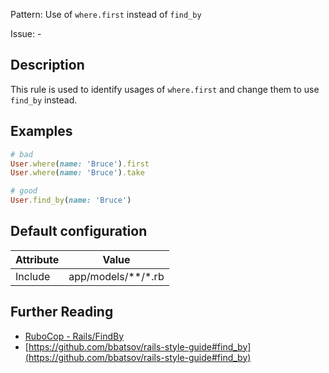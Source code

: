 Pattern: Use of `where.first` instead of `find_by`

Issue: -

## Description

This rule is used to identify usages of `where.first` and change them to use `find_by` instead.

## Examples

```ruby
# bad
User.where(name: 'Bruce').first
User.where(name: 'Bruce').take

# good
User.find_by(name: 'Bruce')
```

## Default configuration

Attribute | Value
--- | ---
Include | app/models/\*\*/\*.rb

## Further Reading

* [RuboCop - Rails/FindBy](https://github.com/rubocop-hq/rubocop-rails/tree/master/lib/rubocop/cop/rails#railsfindby)
* [https://github.com/bbatsov/rails-style-guide#find_by](https://github.com/bbatsov/rails-style-guide#find_by)
